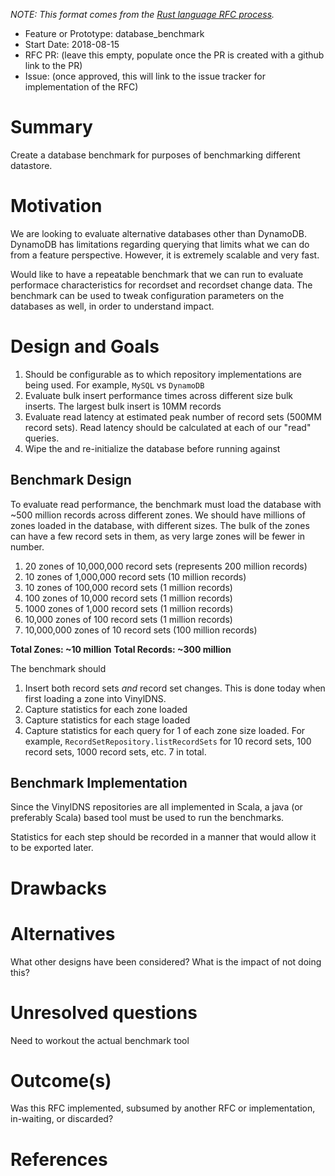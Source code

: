 _NOTE: This format comes from the
[Rust language RFC process](https://github.com/rust-lang/rfcs)._

- Feature or Prototype: database_benchmark
- Start Date: 2018-08-15
- RFC PR: (leave this empty, populate once the PR is created with a github link to the PR)
- Issue: (once approved, this will link to the issue tracker for implementation of the RFC)

# Summary
[summary]: #summary

Create a database benchmark for purposes of benchmarking different datastore.

# Motivation
[motivation]: #motivation

We are looking to evaluate alternative databases other than DynamoDB.  DynamoDB has limitations regarding querying that limits what we can do from a feature perspective.  However, it is extremely scalable and very fast.

Would like to have a repeatable benchmark that we can run to evaluate performace characteristics for recordset and recordset change data.  The benchmark can be used to tweak configuration parameters on the databases as well, in order to understand impact.

# Design and Goals
[design]: #design-and-goals

1. Should be configurable as to which repository implementations are being used.  For example, `MySQL` vs `DynamoDB`
1. Evaluate bulk insert performance times across different size bulk inserts.  The largest bulk insert is 10MM records
1. Evaluate read latency at estimated peak number of record sets (500MM record sets).  Read latency should be calculated at each of our "read" queries.
1. Wipe the and re-initialize the database before running against 

## Benchmark Design
[benchmark-design]: #benchmark-design
To evaluate read performance, the benchmark must load the database with ~500 million records across different zones.  We should have millions of zones loaded in the database, with different sizes.  The bulk of the zones can have a few record sets in them, as very large zones will be fewer in number.

1. 20 zones of 10,000,000 record sets (represents 200 million records)
1. 10 zones of 1,000,000 record sets (10 million records)
1. 10 zones of 100,000 record sets (1 million records)
1. 100 zones of 10,000 record sets (1 million records)
1. 1000 zones of 1,000 record sets (1 million records)
1. 10,000 zones of 100 record sets (1 million records)
1. 10,000,000 zones of 10 record sets (100 million records)

**Total Zones: ~10 million**
**Total Records: ~300 million**

The benchmark should

1. Insert both record sets _and_ record set changes.  This is done today when first loading a zone into VinylDNS.
1. Capture statistics for each zone loaded
1. Capture statistics for each stage loaded
1. Capture statistics for each query for 1 of each zone size loaded.  For example, `RecordSetRepository.listRecordSets` for 10 record sets, 100 record sets, 1000 record sets, etc. 7 in total.

## Benchmark Implementation
Since the VinylDNS repositories are all implemented in Scala, a java (or preferably Scala) based tool must be used to run the benchmarks.

Statistics for each step should be recorded in a manner that would allow it to be exported later.

# Drawbacks
[drawbacks]: #drawbacks

# Alternatives
[alternatives]: #alternatives

What other designs have been considered? What is the impact of not doing this?

# Unresolved questions
[unresolved]: #unresolved-questions

Need to workout the actual benchmark tool

# Outcome(s)
[outcome]: #outcome

Was this RFC implemented, subsumed by another RFC or implementation, in-waiting,
or discarded?

# References
[references]: #references
